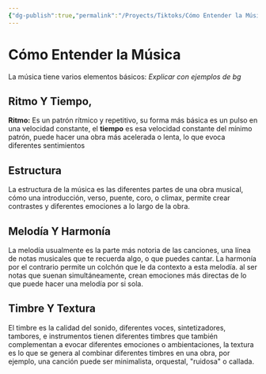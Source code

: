 ```yaml
---
{"dg-publish":true,"permalink":"/Proyects/Tiktoks/Cómo Entender la Música/","title":"Cómo Entender la Música","tags":["NoteType/KanbanNote"],"created":"2023-09-27T17:24:55.955-05:00","updated":"2023-09-27T17:46:06.771-05:00"}
---
```



# Cómo Entender la Música

La música tiene varios elementos básicos: *Explicar con ejemplos de bg*

## Ritmo Y Tiempo,

**Ritmo:** Es un patrón rítmico y repetitivo, su forma más básica es un pulso en una velocidad constante, el **tiempo** es esa velocidad constante del mínimo patrón, puede hacer una obra más acelerada o lenta, lo que evoca diferentes sentimientos

## Estructura

La estructura de la música es las diferentes partes de una obra musical, cómo una introducción, verso, puente, coro, o climax, permite crear contrastes y diferentes emociones a lo largo de la obra.

## Melodía Y Harmonía

La melodía usualmente es la parte más notoria de las canciones, una línea de notas musicales que te recuerda algo, o que puedes cantar. La harmonía por el contrario permite un colchón que le da contexto a esta melodía. al ser notas que suenan simultáneamente, crean emociones más directas de lo que puede hacer una melodía por si sola.

## Timbre Y Textura

El timbre es la calidad del sonido, diferentes voces, sintetizadores, tambores, e instrumentos tienen diferentes timbres que también complementan a evocar diferentes emociones o ambientaciones, la textura es lo que se genera al combinar diferentes timbres en una obra, por ejemplo, una canción puede ser minimalista, orquestal, "ruidosa" o callada.

